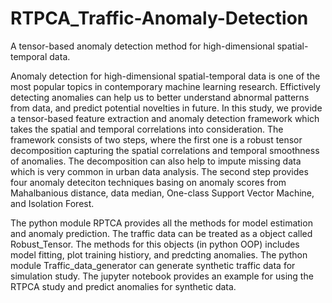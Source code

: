 # RTPCA_Traffic-Anomaly-Detection
A tensor-based anomaly detection method for high-dimensional spatial-temporal data. 

Anomaly detection for high-dimensional spatial-temporal data is one of the most popular topics in contemporary machine learning research. Effictively detecting anomalies can help us to better understand abnormal patterns from data, and predict potential novelties in future. In this study, we provide a tensor-based feature extraction and anomaly detection framework which takes the spatial and temporal correlations into consideration. The framework consists of two steps, where the first one is a robust tensor decomposition capturing the spatial correlations and temporal smoothness of anomalies. The decomposition can also help to impute missing data which is very common in urban data analysis. The second step provides four anomaly deteciton techniques basing on anomaly scores from Mahalbanious distance, data median, One-class Support Vector Machine, and Isolation Forest.

The python module RPTCA provides all the methods for model estimation and anomaly prediction. The traffic data can be treated as a object called Robust_Tensor. The methods for this objects (in python OOP) includes model fitting, plot training histiory, and predcting anomalies. The python module Traffic_data_generator can generate synthetic traffic data for simulation study. The jupyter notebook provides an example for using the RTPCA study and predict anomalies for synthetic data.

